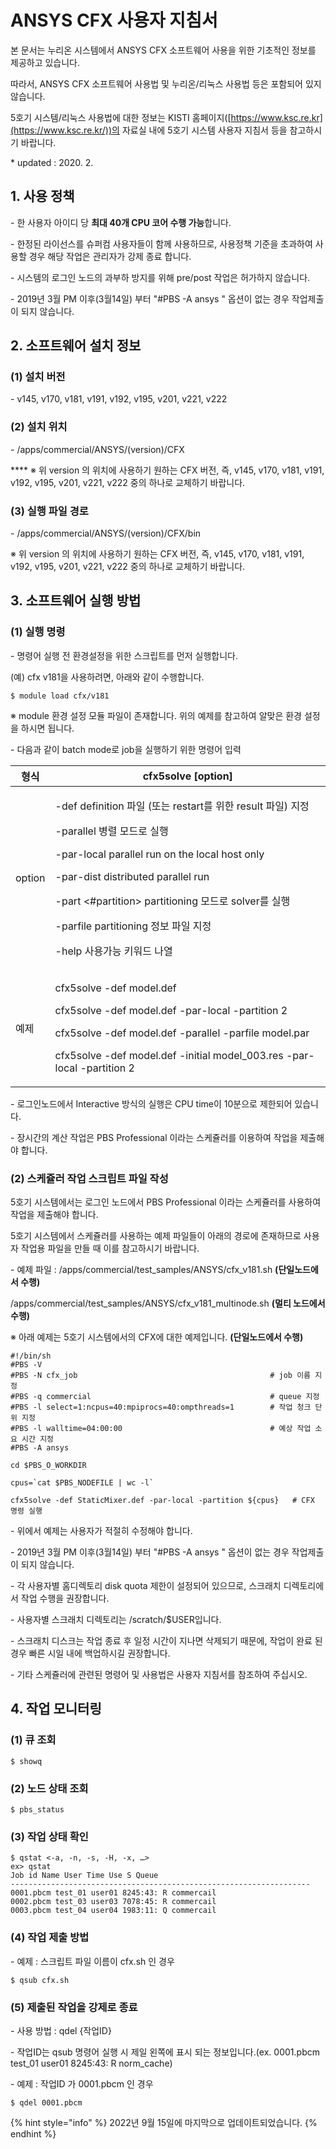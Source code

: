 # ANSYS CFX 사용자 지침서

본 문서는 누리온 시스템에서 ANSYS CFX 소프트웨어 사용을 위한 기초적인 정보를 제공하고 있습니다. &#x20;

따라서, ANSYS CFX 소프트웨어 사용법 및 누리온/리눅스 사용법 등은 포함되어 있지 않습니다. &#x20;

5호기 시스템/리눅스 사용법에 대한 정보는 KISTI 홈페이지([https://www.ksc.re.kr](https://www.ksc.re.kr/))의 자료실 내에 5호기 시스템 사용자 지침서 등을 참고하시기 바랍니다. &#x20;

\* updated : 2020. 2.

## 1. 사용 정책

&#x20;\- 한 사용자 아이디 당 **최대 40개 CPU 코어 수행 가능**합니다.

&#x20;\- 한정된 라이선스를 슈퍼컴 사용자들이 함께 사용하므로, 사용정책 기준을 초과하여 사용할 경우 해당 작업은 관리자가 강제 종료 합니다.

&#x20;\- 시스템의 로그인 노드의 과부하 방지를 위해 pre/post 작업은 허가하지 않습니다.&#x20;

&#x20;\- 2019년 3월 PM 이후(3월14일) 부터 "#PBS -A ansys " 옵션이 없는 경우 작업제출이 되지 않습니다.

## 2. 소프트웨어 설치 정보

### (1) 설치 버전

\- v145, v170, v181, v191, v192, v195, v201, v221, v222

### (2) 설치 위치

\- /apps/commercial/ANSYS/(version)/CFX

&#x20;**** ※ 위 version 의 위치에 사용하기 원하는 CFX 버전, 즉, v145, v170, v181, v191, v192, v195, v201, v221, v222 중의 하나로 교체하기 바랍니다.

### (3) 실행 파일 경로&#x20;

\- /apps/commercial/ANSYS/(version)/CFX/bin

&#x20;※ 위 version 의 위치에 사용하기 원하는 CFX 버전, 즉, v145, v170, v181, v191, v192, v195, v201, v221, v222 중의 하나로 교체하기 바랍니다.

## 3. 소프트웨어 실행 방법

### (1) 실행 명령

\- 명령어 실행 전 환경설정을 위한 스크립트를 먼저 실행합니다.&#x20;

&#x20;   (예) cfx v181을 사용하려면, 아래와 같이 수행합니다.

```
$ module load cfx/v181
```

※ module 환경 설정 모듈 파일이 존재합니다. 위의 예제를 참고하여 알맞은 환경 설정을 하시면 됩니다.&#x20;



&#x20;\- 다음과 같이 batch mode로 job을 실행하기 위한 명령어 입력&#x20;

| 형식     |  cfx5solve \[option]                                                                                                                                                                                                                                                                                          |
| ------ | ------------------------------------------------------------------------------------------------------------------------------------------------------------------------------------------------------------------------------------------------------------------------------------------------------------- |
| option | <p> -def definition 파일 (또는 restart를 위한 result 파일) 지정</p><p> -parallel 병렬 모드로 실행</p><p> -par-local parallel run on the local host only</p><p> -par-dist distributed parallel run</p><p> -part &#x3C;#partition> partitioning 모드로 solver를 실행</p><p> -parfile partitioning 정보 파일 지정</p><p> -help 사용가능 키워드 나열</p> |
| 예제     | <p> cfx5solve -def model.def</p><p> cfx5solve -def model.def -par-local -partition 2</p><p> cfx5solve -def model.def -parallel -parfile model.par</p><p> cfx5solve -def model.def -initial model_003.res -par-local -partition 2</p>                                                                          |

\- 로그인노드에서 Interactive 방식의 실행은 CPU time이 10분으로 제한되어 있습니다.

&#x20;\- 장시간의 계산 작업은 PBS Professional 이라는 스케쥴러를 이용하여 작업을 제출해야 합니다.

### (2) **스케쥴러 작업 스크립트 파일 작성**

5호기 시스템에서는 로그인 노드에서 PBS Professional 이라는 스케쥴러를 사용하여 작업을 제출해야 합니다.&#x20;

5호기 시스템에서 스케쥴러를 사용하는 예제 파일들이 아래의 경로에 존재하므로 사용자 작업용 파일을 만들 때 이를 참고하시기 바랍니다.&#x20;

\- 예제 파일 :  /apps/commercial/test\_samples/ANSYS/cfx\_v181.sh **(단일노드에서 수행)**

&#x20;                       /apps/commercial/test\_samples/ANSYS/cfx\_v181\_multinode.sh **(멀티 노드에서 수행)** &#x20;

※ 아래 예제는 5호기 시스템에서의 CFX에 대한 예제입니다. **(단일노드에서 수행)**

```
#!/bin/sh
#PBS -V                                                                             
#PBS -N cfx_job                                           # job 이름 지정
#PBS -q commercial                                        # queue 지정
#PBS -l select=1:ncpus=40:mpiprocs=40:ompthreads=1        # 작업 청크 단위 지정
#PBS -l walltime=04:00:00                                 # 예상 작업 소요 시간 지정
#PBS -A ansys

cd $PBS_O_WORKDIR

cpus=`cat $PBS_NODEFILE | wc -l`

cfx5solve -def StaticMixer.def -par-local -partition ${cpus}   # CFX 명령 실행
```

\- 위에서 예제는 사용자가 적절히 수정해야 합니다.

&#x20;\- 2019년 3월 PM 이후(3월14일) 부터 "#PBS -A ansys " 옵션이 없는 경우 작업제출이 되지 않습니다.

&#x20;\- 각 사용자별 홈디렉토리 disk quota 제한이 설정되어 있으므로, 스크래치 디렉토리에서 작업 수행을 권장합니다.

&#x20;\- 사용자별 스크래치 디렉토리는 /scratch/$USER입니다.

&#x20;\- 스크래치 디스크는 작업 종료 후 일정 시간이 지나면 삭제되기 때문에, 작업이 완료 된 경우 빠른 시일 내에 백업하시길 권장합니다.&#x20;

&#x20;\- 기타 스케쥴러에 관련된 명령어 및 사용법은 사용자 지침서를 참조하여 주십시오.

## 4. **작업 모니터링**

### (**1**) **큐 조회**

```
$ showq
```

### (2) **노드 상태 조회**

```
$ pbs_status
```

### (3) **작업 상태 확인**

```
$ qstat <-a, -n, -s, -H, -x, …>
ex> qstat
Job id Name User Time Use S Queue
-------------------------------------------------------------------
0001.pbcm test_01 user01 8245:43: R commercail
0002.pbcm test_03 user03 7078:45: R commercail
0003.pbcm test_04 user04 1983:11: Q commercail
```

### (4) **작업 제출 방법**

\- 예제 : 스크립트 파일 이름이 cfx.sh 인 경우

```
$ qsub cfx.sh
```

### (5) **제출된 작업을 강제로 종료**

\- 사용 방법 : qdel {작업ID}

&#x20;\- 작업ID는 qsub 명령어 실행 시 제일 왼쪽에 표시 되는 정보입니다.(ex. 0001.pbcm test\_01 user01 8245:43: R norm\_cache)

&#x20;\- 예제 : 작업ID 가 0001.pbcm 인 경우

```
$ qdel 0001.pbcm
```

{% hint style="info" %}
2022년 9월 15일에 마지막으로 업데이트되었습니다.
{% endhint %}
